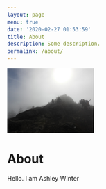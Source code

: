```yaml
---
layout: page
menu: true
date: '2020-02-27 01:53:59'
title: About
description: Some description.
permalink: /about/
---
```


<img class="img-rounded" src="fog.jpg" alt="fog" width="200">

# About

Hello. I am Ashley WInter
